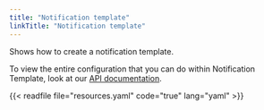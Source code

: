```yaml
---
title: "Notification template"
linkTitle: "Notification template"
---
```


Shows how to create a notification template.

To view the entire configuration that you can do within Notification Template, look at our [API documentation](/docs/api/#grafananotificationtemplatespec).

{{< readfile file="resources.yaml" code="true" lang="yaml" >}}
